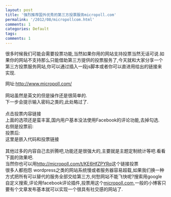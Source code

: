 ```yaml
---
layout: post
title: '强烈推荐国外优秀的第三方投票服务micropoll.com'
permalink: '/2012/08/micropollcom.html'
comments: 1
categories: Default
tags: 
comments: 1
---
```

很多时候我们可能会需要投票功能,当然如果你用的网站支持投票当然无话可说.如果你的网站不支持那么只能借助第三方提供的投票服务了,今天就和大家分享一个第三方投票服务网站,你可以通过插入一段js脚本或者你可以直进用给出的链接来实现.

<div><a href="http://3.bp.blogspot.com/-II_HxspUTyY/UDd6vw1252I/AAAAAAAAstM/QxECYyqWobg/s1600/image-783504.png"><img alt="" border="0" id="BLOGGER_PHOTO_ID_5780223607736559458" src="http://3.bp.blogspot.com/-II_HxspUTyY/UDd6vw1252I/AAAAAAAAstM/QxECYyqWobg/s320/image-783504.png"/></a><br/></div>

<div>网址:<a href="http://www.micropoll.com/">http://www.micropoll.com/</a> </div>

<div><br/></div>

<div>网站虽然是英文的但是操作还是很简单的.</div>

<div><a href="http://4.bp.blogspot.com/-5SGYw8F4Za4/UDd6wlwwI-I/AAAAAAAAstY/ctTE1OUcLHA/s1600/image-785930.png"><img alt="" border="0" id="BLOGGER_PHOTO_ID_5780223621942223842" src="http://4.bp.blogspot.com/-5SGYw8F4Za4/UDd6wlwwI-I/AAAAAAAAstY/ctTE1OUcLHA/s320/image-785930.png"/></a><br/></div>

<div>下一步会提示输入密码之类的,此处略过了.</div>

<div><a href="http://3.bp.blogspot.com/-D1gMBkJZkT8/UDd6w362wFI/AAAAAAAAstk/BA8IABPvrOc/s1600/image-787864.png"><img alt="" border="0" id="BLOGGER_PHOTO_ID_5780223626816438354" src="http://3.bp.blogspot.com/-D1gMBkJZkT8/UDd6w362wFI/AAAAAAAAstk/BA8IABPvrOc/s320/image-787864.png"/></a><br/></div>

<div><br/></div>

 

<div>点击投票内容链接</div>

<div><a href="http://3.bp.blogspot.com/-5rOImvR1iQk/UDd6xXzIcpI/AAAAAAAAstw/Vs4fpyyDj7w/s1600/image-789550.png"><img alt="" border="0" id="BLOGGER_PHOTO_ID_5780223635373978258" src="http://3.bp.blogspot.com/-5rOImvR1iQk/UDd6xXzIcpI/AAAAAAAAstw/Vs4fpyyDj7w/s320/image-789550.png"/></a><br/></div>

<div>上面的选项还是蛮丰富,国内用户基本没法使用Facebook的评论功能,去掉勾选.</div>

<div>右侧是投票前:</div>

<div><a href="http://1.bp.blogspot.com/-EjN9uphfRpY/UDd6x7NA0uI/AAAAAAAAst8/dGA_uGGcorE/s1600/image-790974.png"><img alt="" border="0" id="BLOGGER_PHOTO_ID_5780223644877771490" src="http://1.bp.blogspot.com/-EjN9uphfRpY/UDd6x7NA0uI/AAAAAAAAst8/dGA_uGGcorE/s320/image-790974.png"/></a><br/></div>

<div>投票后:</div>

 

<div><a href="http://2.bp.blogspot.com/-Uuw2FBXPU1o/UDd6yMkgngI/AAAAAAAAsuI/4JaJZiTXQXI/s1600/image-792733.png"><img alt="" border="0" id="BLOGGER_PHOTO_ID_5780223649539726850" src="http://2.bp.blogspot.com/-Uuw2FBXPU1o/UDd6yMkgngI/AAAAAAAAsuI/4JaJZiTXQXI/s320/image-792733.png"/></a><br/></div>

<div>这里是嵌入代码和投票链接</div>

<div><br/></div>

<div><a href="http://1.bp.blogspot.com/-M3NwY0oZJyc/UDd6ynMN-TI/AAAAAAAAsuU/sSY2-b3CHQA/s1600/image-794048.png"><img alt="" border="0" id="BLOGGER_PHOTO_ID_5780223656685599026" src="http://1.bp.blogspot.com/-M3NwY0oZJyc/UDd6ynMN-TI/AAAAAAAAsuU/sSY2-b3CHQA/s320/image-794048.png"/></a><br/></div>

<div>其他过多的内容自己去折腾吧,功能还是很强大的,主要就是主题定制统计等吧.看看下面的效果吧.</div>

 

<div> <a href="http://1.bp.blogspot.com/-S56lGYpCdok/UDd6zMRTAXI/AAAAAAAAsug/AEp_XR7yQSc/s1600/image-795869.png"><img alt="" border="0" id="BLOGGER_PHOTO_ID_5780223666639012210" src="http://1.bp.blogspot.com/-S56lGYpCdok/UDd6zMRTAXI/AAAAAAAAsug/AEp_XR7yQSc/s320/image-795869.png"/></a><br/></div>

<div>当然你也可以用<a href="http://micropoll.com/t/KE6HfZPYRq">http://micropoll.com/t/KE6HfZPYRq</a>这个链接投票</div>

<div>很多人都抱怨 wordpress之类的网站系统慢或者服务器容易超载,如果我们换一种方式把所有可以替代的服务全部交给第三方,何愁网站不能飞快呢?搜索用google自定义搜索,评论用facebook评论插件,投票用这个<a href="http://micropoll.com">micropoll.com</a>,一般的小博客只要有个文章发布基本就可以实现一个很具有社交感的网站了.</div>